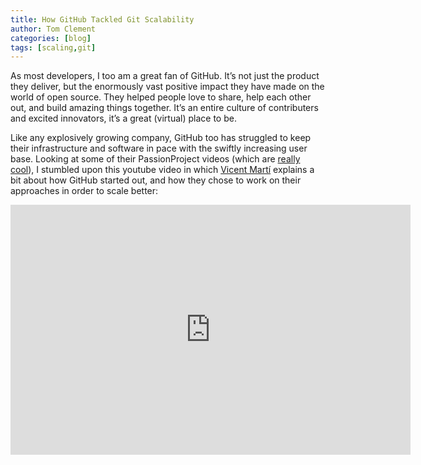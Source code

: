 ```yaml
---
title: How GitHub Tackled Git Scalability
author: Tom Clement
categories: [blog]
tags: [scaling,git]
---
```


As most developers, I too am a great fan of GitHub. It’s not just the product they deliver, but the enormously vast positive impact they have made on the world of open source. They helped people love to share, help each other out, and build amazing things together. It’s an entire culture of contributers and excited innovators, it’s a great (virtual) place to be.

Like any explosively growing company, GitHub too has struggled to keep their infrastructure and software in pace with the swiftly increasing user base. Looking at some of their PassionProject videos (which are [really cool](http://www.youtube.com/watch?v=uZqXc1E91mE)), I stumbled upon this youtube video in which [Vicent Martí](https://twitter.com/vmg) explains a bit about how GitHub started out, and how they chose to work on their approaches in order to scale better:

<iframe width="640" height="400" src="https://www.youtube.com/embed/xK5yaWTt0R0" title="YouTube video player" frameborder="0" allow="accelerometer; autoplay; clipboard-write; encrypted-media; gyroscope; picture-in-picture" allowfullscreen></iframe>